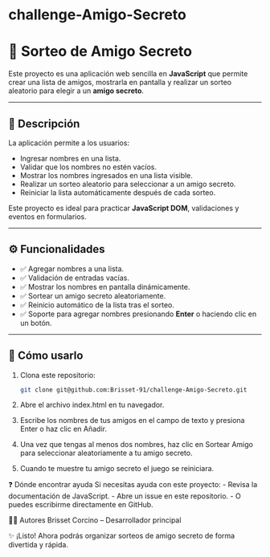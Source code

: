 # challenge-Amigo-Secreto
# 🎉 Sorteo de Amigo Secreto

Este proyecto es una aplicación web sencilla en **JavaScript** que permite crear una lista de amigos, mostrarla en pantalla y realizar un sorteo aleatorio para elegir a un **amigo secreto**.

---

## 📌 Descripción

La aplicación permite a los usuarios:
- Ingresar nombres en una lista.
- Validar que los nombres no estén vacíos.
- Mostrar los nombres ingresados en una lista visible.
- Realizar un sorteo aleatorio para seleccionar a un amigo secreto.
- Reiniciar la lista automáticamente después de cada sorteo.

Este proyecto es ideal para practicar **JavaScript DOM**, validaciones y eventos en formularios.

---

## ⚙️ Funcionalidades

- ✅ Agregar nombres a una lista.  
- ✅ Validación de entradas vacías.  
- ✅ Mostrar los nombres en pantalla dinámicamente.  
- ✅ Sortear un amigo secreto aleatoriamente.  
- ✅ Reinicio automático de la lista tras el sorteo.  
- ✅ Soporte para agregar nombres presionando **Enter** o haciendo clic en un botón.  

---

## 🚀 Cómo usarlo

1. Clona este repositorio:
   ```bash
   git clone git@github.com:Brisset-91/challenge-Amigo-Secreto.git

2. Abre el archivo index.html en tu navegador.

3. Escribe los nombres de tus amigos en el campo de texto y presiona Enter o haz clic en Añadir.

4. Una vez que tengas al menos dos nombres, haz clic en Sortear Amigo para seleccionar aleatoriamente a tu amigo secreto.

5. Cuando te muestre tu amigo secreto el juego se reiniciara.

❓ Dónde encontrar ayuda
Si necesitas ayuda con este proyecto:
    - Revisa la documentación de JavaScript.
    - Abre un issue en este repositorio.
    - O puedes escribirme directamente en GitHub.

👩‍💻 Autores
Brisset Corcino – Desarrollador principal

✨ ¡Listo! Ahora podrás organizar sorteos de amigo secreto de forma divertida y rápida.
